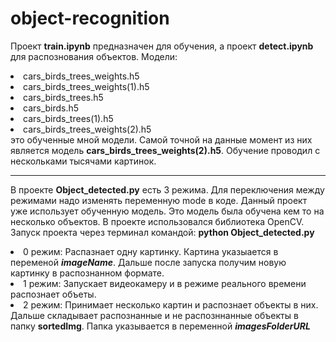# object-recognition

Проект <b>train.ipynb</b> предназначен для обучения, а проект <b>detect.ipynb</b> для распознования объектов.
Модели:
<ui>
<li>
cars_birds_trees_weights.h5
</li>
<li>
cars_birds_trees_weights(1).h5
</li>
<li>
cars_birds_trees.h5
</li>
<li>
cars_birds.h5
</li>
<li>
cars_birds_trees(1).h5
</li>
<li>
cars_birds_trees_weights(2).h5
</li>
<ui>
это обученные мной модели. Самой точной на данные момент из них является модель <b>cars_birds_trees_weights(2).h5</b>. Обучение проводил с нескольками тысячами картинок.

___

В проекте <b>Object_detected.py</b> есть 3 режима. Для переключения между режимами надо изменять переменную mode в коде. Данный проект уже использует обученную модель. Это модель была обучена кем то на несколько объектов. В проекте использовался библиотека OpenCV.
Запуск проекта через терминал командой: <b>python Object_detected.py</b>

<ui>
<li>
0 режим: Распазнает одну картинку. Картина указыается в переменой <b><i>imageName</i></b>. Дальше после запуска получим новую картинку в распознанном формате.
</li>
<li>
1 режим: Запускает видеокамеру и в режиме реального времени распознает объеты.
</li>
<li>
2 режим: Принимает несколько картин и распознает объекты в них. Дальше складывает распознанные и не распозннанные объекты в папку <b>sortedImg</b>. Папка указывается в переменной <b><i>imagesFolderURL</i></b>
</li>
</ui>



